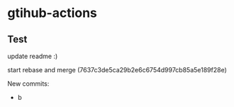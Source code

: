 # gtihub-actions

## Test

update readme :)

start rebase and merge (7637c3de5ca29b2e6c6754d997cb85a5e189f28e)

New commits:
- b
